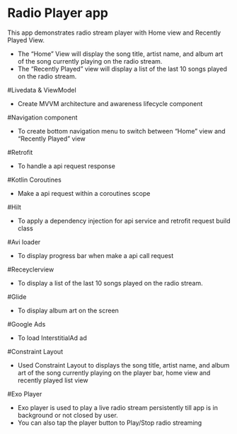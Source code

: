 # Radio Player app

This app demonstrates radio stream player with Home view and Recently Played View.
- The “Home” View will display the song title, artist name, and album art of the song currently playing on the radio stream. 
- The “Recently Played” view will display a list of the last 10 songs played on the radio stream.

#Livedata & ViewModel
- Create MVVM architecture and awareness lifecycle component

#Navigation component
- To create bottom navigation menu to switch between  “Home” view and “Recently Played” view

#Retrofit
- To handle a api request response

#Kotlin Coroutines
- Make a api request within a coroutines scope

#Hilt
- To apply a dependency injection for api service and retrofit request build class

#Avi loader
- To display progress bar when make a api call request

#Receyclerview
- To display a list of the last 10 songs played on the radio stream.

#Glide
- To display album art on the screen

#Google Ads
- To load InterstitialAd ad

#Constraint Layout
- Used Constraint Layout to displays the song title, artist name, and album art of the song currently playing on the player bar, home view and recently played list view

#Exo Player
- Exo player is used to play a live radio stream persistently till app is in background or not closed by user.
- You can also tap the player button to Play/Stop radio streaming